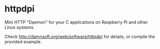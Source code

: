 # httpdpi
Mini HTTP "Daemon" for your C applications on Raspberry Pi and other Linux systems.


Check http://damnsoft.org/web/software/httpdpi for details, or compile the provided example.
